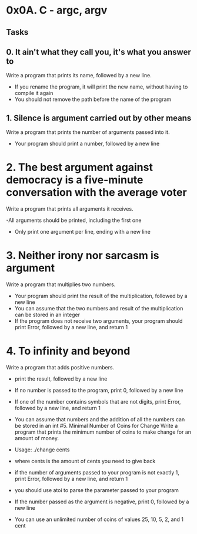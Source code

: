 # 0x0A. C - argc, argv

## Tasks
##  0. It ain't what they call you, it's what you answer to
Write a program that prints its name, followed by a new line.

- If you rename the program, it will print the new name, without having to compile it again
- You should not remove the path before the name of the program
## 1. Silence is argument carried out by other means
Write a program that prints the number of arguments passed into it.

- Your program should print a number, followed by a new line
# 2. The best argument against democracy is a five-minute conversation with the average voter
Write a program that prints all arguments it receives.

-All arguments should be printed, including the first one
- Only print one argument per line, ending with a new line
# 3. Neither irony nor sarcasm is argument
Write a program that multiplies two numbers.
- Your program should print the result of the multiplication, followed by a new line
- You can assume that the two numbers and result of the multiplication can be stored in an integer
- If the program does not receive two arguments, your program should print Error, followed by a new line, and return 1
# 4. To infinity and beyond
Write a program that adds positive numbers.

- print the result, followed by a new line
- If no number is passed to the program, print 0, followed by a new line
- If one of the number contains symbols that are not digits, print Error, followed by a new line, and return 1
- You can assume that numbers and the addition of all the numbers can be stored in an int
#5. Minimal Number of Coins for Change
Write a program that prints the minimum number of coins to make change for an amount of money.

- Usage: ./change cents
- where cents is the amount of cents you need to give back
- if the number of arguments passed to your program is not exactly 1, print Error, followed by a new line, and return 1
- you should use atoi to parse the parameter passed to your program
- If the number passed as the argument is negative, print 0, followed by a new line
- You can use an unlimited number of coins of values 25, 10, 5, 2, and 1 cent

